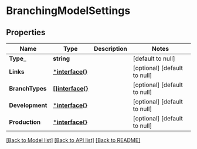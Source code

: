 # BranchingModelSettings

## Properties
Name | Type | Description | Notes
------------ | ------------- | ------------- | -------------
**Type_** | **string** |  | [default to null]
**Links** | [***interface{}**](interface{}.md) |  | [optional] [default to null]
**BranchTypes** | [**[]interface{}**](interface{}.md) |  | [optional] [default to null]
**Development** | [***interface{}**](interface{}.md) |  | [optional] [default to null]
**Production** | [***interface{}**](interface{}.md) |  | [optional] [default to null]

[[Back to Model list]](../README.md#documentation-for-models) [[Back to API list]](../README.md#documentation-for-api-endpoints) [[Back to README]](../README.md)

